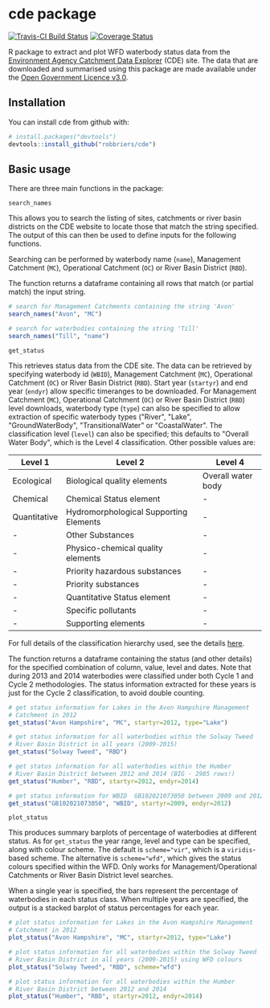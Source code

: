 
<!-- README.md is generated from README.Rmd. Please edit that file -->
cde package
===========

[![Travis-CI Build Status](https://travis-ci.org/robbriers/cde.svg?branch=dev)](https://travis-ci.org/robbriers/cde) [![Coverage Status](https://coveralls.io/repos/github/robbriers/cde/badge.svg?branch=dev)](https://coveralls.io/github/robbriers/cde?branch=dev)

R package to extract and plot WFD waterbody status data from the [Environment Agency Catchment Data Explorer](http://environment.data.gov.uk/catchment-planning/) (CDE) site. The data that are downloaded and summarised using this package are made available under the [Open Government Licence v3.0](https://www.nationalarchives.gov.uk/doc/open-government-licence/version/3/).

Installation
------------

You can install cde from github with:

``` r
# install.packages("devtools")
devtools::install_github("robbriers/cde")
```

Basic usage
-----------

There are three main functions in the package:

`search_names`

This allows you to search the listing of sites, catchments or river basin districts on the CDE website to locate those that match the string specified. The output of this can then be used to define inputs for the following functions.

Searching can be performed by waterbody name (`name`), Management Catchment (`MC`), Operational Catchment (`OC`) or River Basin District (`RBD`).

The function returns a dataframe containing all rows that match (or partial match) the input string.

``` r
# search for Management Catchments containing the string 'Avon'
search_names("Avon", "MC")

# search for waterbodies containing the string 'Till'
search_names("Till", "name")
```

`get_status`

This retrieves status data from the CDE site. The data can be retrieved by specifying waterbody id (`WBID`), Management Catchment (`MC`), Operational Catchment (`OC`) or River Basin District (`RBD`). Start year (`startyr`) and end year (`endyr`) allow specific timeranges to be downloaded. For Management Catchment (`MC`), Operational Catchment (`OC`) or River Basin District (`RBD`) level downloads, waterbody type (`type`) can also be specified to allow extraction of specific waterbody types ("River", "Lake", "GroundWaterBody", "TransitionalWater" or "CoastalWater". The classification level (`level`) can also be specified; this defaults to "Overall Water Body", which is the Level 4 classification. Other possible values are:

| Level 1      | Level 2                                | Level 4            |
|--------------|----------------------------------------|--------------------|
| Ecological   | Biological quality elements            | Overall water body |
| Chemical     | Chemical Status element                | -                  |
| Quantitative | Hydromorphological Supporting Elements | -                  |
| -            | Other Substances                       | -                  |
| -            | Physico-chemical quality elements      | -                  |
| -            | Priority hazardous substances          | -                  |
| -            | Priority substances                    | -                  |
| -            | Quantitative Status element            | -                  |
| -            | Specific pollutants                    | -                  |
| -            | Supporting elements                    | -                  |

For full details of the classification hierarchy used, see the details [here](https://environment.data.gov.uk/catchment-planning/help#help-classification-hierarchy).

The function returns a dataframe containing the status (and other details) for the specified combination of column, value, level and dates. Note that during 2013 and 2014 waterbodies were classified under both Cycle 1 and Cycle 2 methodologies. The status information extracted for these years is just for the Cycle 2 classification, to avoid double counting.

``` r
# get status information for Lakes in the Avon Hampshire Management 
# Catchment in 2012
get_status("Avon Hampshire", "MC", startyr=2012, type="Lake")

# get status information for all waterbodies within the Solway Tweed
# River Basin District in all years (2009-2015)
get_status("Solway Tweed", "RBD")

# get status information for all waterbodies within the Humber
# River Basin District between 2012 and 2014 (BIG - 2985 rows!)
get_status("Humber", "RBD", startyr=2012, endyr=2014)

# get status information for WBID  GB102021073050 between 2009 and 2012
get_status("GB102021073050", "WBID", startyr=2009, endyr=2012)
```

`plot_status`

This produces summary barplots of percentage of waterbodies at different status. As for `get_status` the year range, level and type can be specified, along with colour scheme. The default is `scheme="vir"`, which is a `viridis`-based scheme. The alternative is `scheme="wfd"`, which gives the status colours specified within the WFD. Only works for Management/Operational Catchments or River Basin District level searches.

When a single year is specified, the bars represent the percentage of waterbodies in each status class. When multiple years are specified, the output is a stacked barplot of status percentages for each year.

``` r
# plot status information for Lakes in the Avon Hampshire Management 
# Catchment in 2012
plot_status("Avon Hampshire", "MC", startyr=2012, type="Lake")

# plot status information for all waterbodies within the Solway Tweed
# River Basin District in all years (2009-2015) using WFD colours
plot_status("Solway Tweed", "RBD", scheme="wfd")

# plot status information for all waterbodies within the Humber
# River Basin District between 2012 and 2014
plot_status("Humber", "RBD", startyr=2012, endyr=2014)
```
